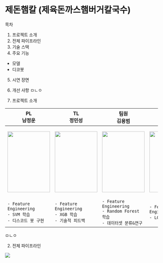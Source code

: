 제돈햄칼 (제육돈까스햄버거칼국수)
==================================
목차
1. 프로젝트 소개
2. 전체 파이프라인
3. 기술 스택
4. 주요 기능
   
  - 모델
  - 디코봇
    
5. 시연 장면
6. 개선 사항
ㅁㄴㅇ

1. 프로젝트 소개

| PL<br>남정운                                                                                                                                | TL<br>정민성                                                                                                                                | 팀원<br>김용범                                                                                                                              | 팀원<br>강승구                                                                                                                              | 팀원<br>한승헌                                                                                                                              |
|---------------------------------------------------------------------------------------------------------------------------------------------|---------------------------------------------------------------------------------------------------------------------------------------------|---------------------------------------------------------------------------------------------------------------------------------------------|---------------------------------------------------------------------------------------------------------------------------------------------|---------------------------------------------------------------------------------------------------------------------------------------------|
| <p align="center"><img src="https://github.com/user-attachments/assets/17984ec1-4d16-427e-89ed-ca4e42478b62" width="140" height="200"/></p> | <p align="center"><img src="https://github.com/user-attachments/assets/020342da-9da4-45cf-a756-44d3f102d723" width="140" height="200"/></p> | <p align="center"><img src="https://github.com/user-attachments/assets/9fe7ca3b-eeb5-4984-b063-34545cdf2456" width="140" height="200"/></p> | <p align="center"><img src="https://github.com/user-attachments/assets/a5e88cbb-4696-461f-978f-edf95d58d054" width="140" height="200"/></p> | <p align="center"><img src="https://github.com/user-attachments/assets/0588dae5-edca-45d4-a85f-e4c8428e640c" width="140" height="200"/></p> |
| `- Feature Engineering`<br>`- SVM 학습`<br>`- 디스코드 봇 구현`                                                                             | `- Feature Engineering`<br>`- XGB 학습`<br>`- 기술적 피드백`                                                                                | `- Feature Engineering`<br>`- Random Forest 학습`<br>`- 데이터셋 분류&연구`                                                                 | `- Feature Engineering`<br>`- LGBM 학습`                                                                                                    | `- Decision Tree 학습`<br>`- 학습 모델 분류`<br>`- 데이터셋 관리`                                                                           |


ㅁㄴㅇ






2. 전체 파이프라인

<img src="https://github.com/user-attachments/assets/7a25dca1-cace-4b46-bd9f-c58d62428ce3"/>
